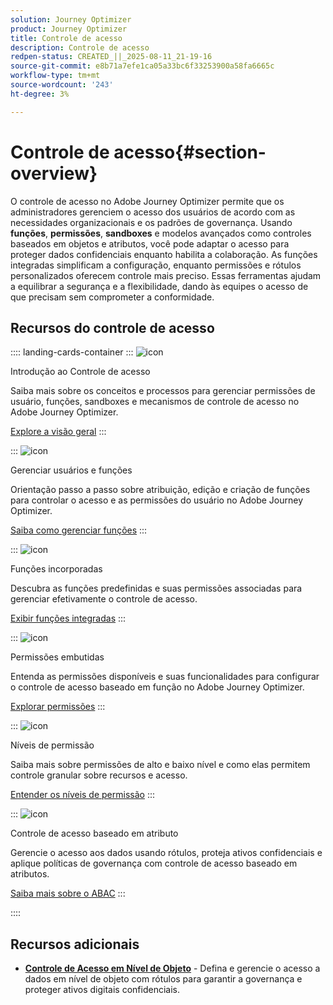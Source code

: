 ```yaml
---
solution: Journey Optimizer
product: Journey Optimizer
title: Controle de acesso
description: Controle de acesso
redpen-status: CREATED_||_2025-08-11_21-19-16
source-git-commit: e8b71a7efe1ca05a33bc6f33253900a58fa6665c
workflow-type: tm+mt
source-wordcount: '243'
ht-degree: 3%

---
```



# Controle de acesso{#section-overview}

O controle de acesso no Adobe Journey Optimizer permite que os administradores gerenciem o acesso dos usuários de acordo com as necessidades organizacionais e os padrões de governança. Usando **funções**, **permissões**, **sandboxes** e modelos avançados como controles baseados em objetos e atributos, você pode adaptar o acesso para proteger dados confidenciais enquanto habilita a colaboração. As funções integradas simplificam a configuração, enquanto permissões e rótulos personalizados oferecem controle mais preciso. Essas ferramentas ajudam a equilibrar a segurança e a flexibilidade, dando às equipes o acesso de que precisam sem comprometer a conformidade.

## Recursos do controle de acesso

:::: landing-cards-container
:::
![icon](https://cdn.experienceleague.adobe.com/icons/circle-play.svg)

Introdução ao Controle de acesso

Saiba mais sobre os conceitos e processos para gerenciar permissões de usuário, funções, sandboxes e mecanismos de controle de acesso no Adobe Journey Optimizer.

[Explore a visão geral](../using/administration/permissions-overview.md)
:::

:::
![icon](https://cdn.experienceleague.adobe.com/icons/list-check.svg)

Gerenciar usuários e funções

Orientação passo a passo sobre atribuição, edição e criação de funções para controlar o acesso e as permissões do usuário no Adobe Journey Optimizer.

[Saiba como gerenciar funções](../using/administration/permissions.md)
:::

:::
![icon](https://cdn.experienceleague.adobe.com/icons/book.svg)

Funções incorporadas

Descubra as funções predefinidas e suas permissões associadas para gerenciar efetivamente o controle de acesso.

[Exibir funções integradas](../using/administration/ootb-product-profiles.md)
:::

:::
![icon](https://cdn.experienceleague.adobe.com/icons/shield-halved.svg)

Permissões embutidas

Entenda as permissões disponíveis e suas funcionalidades para configurar o controle de acesso baseado em função no Adobe Journey Optimizer.

[Explorar permissões](../using/administration/ootb-permissions.md)
:::

:::
![icon](https://cdn.experienceleague.adobe.com/icons/gear.svg)

Níveis de permissão

Saiba mais sobre permissões de alto e baixo nível e como elas permitem controle granular sobre recursos e acesso.

[Entender os níveis de permissão](../using/administration/high-low-permissions.md)
:::

:::
![icon](https://cdn.experienceleague.adobe.com/icons/puzzle-piece.svg)

Controle de acesso baseado em atributo

Gerencie o acesso aos dados usando rótulos, proteja ativos confidenciais e aplique políticas de governança com controle de acesso baseado em atributos.

[Saiba mais sobre o ABAC](../using/administration/attribute-based-access.md)
:::

::::


## Recursos adicionais

- **[Controle de Acesso em Nível de Objeto](../using/administration/object-based-access.md)** - Defina e gerencie o acesso a dados em nível de objeto com rótulos para garantir a governança e proteger ativos digitais confidenciais.

